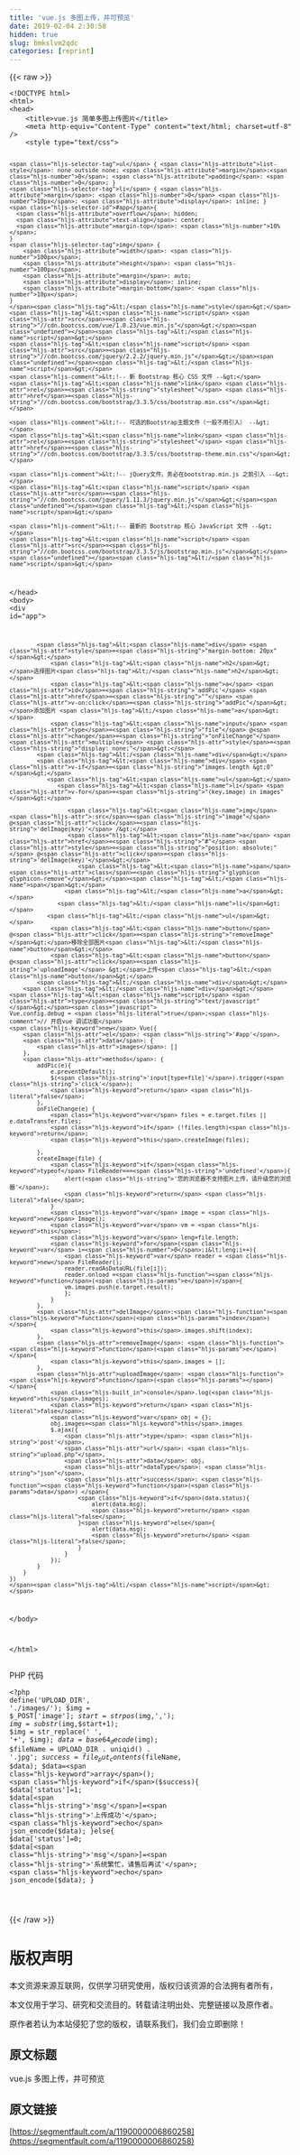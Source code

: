 ```yaml
---
title: 'vue.js 多图上传，并可预览' 
date: 2019-02-04 2:30:58
hidden: true
slug: bmkslvm2qdc
categories: [reprint]
---
```


{{< raw >}}

                    
<div class="widget-codetool" style="display:none;">
      <div class="widget-codetool--inner">
      <span class="selectCode code-tool" data-toggle="tooltip" data-placement="top" title="" data-original-title="全选"></span>
      <span type="button" class="copyCode code-tool" data-toggle="tooltip" data-placement="top" data-clipboard-text="<!DOCTYPE html>
<html>
<head>
    <title>vue.js 简单多图上传图片</title>
    <meta http-equiv=&quot;Content-Type&quot; content=&quot;text/html; charset=utf-8&quot; />
    <style type=&quot;text/css&quot;>
    
    ul { list-style: none outside none; margin:0; padding: 0; }
    li { margin: 0 10px; display: inline; }
    #app{
      overflow: hidden;
      text-align: center;
      margin-top: 10%;
    }
    img {
        width: 100px;
        height: 100px;
        margin: auto;
        display: inline;
        margin-bottom: 10px;
    }
    </style>
    <script src=&quot;//cdn.bootcss.com/vue/1.0.23/vue.min.js&quot;></script>
    <script src=&quot;//cdn.bootcss.com/jquery/2.2.2/jquery.min.js&quot;></script>
    <!-- 新 Bootstrap 核心 CSS 文件 -->
    <link rel=&quot;stylesheet&quot; href=&quot;//cdn.bootcss.com/bootstrap/3.3.5/css/bootstrap.min.css&quot;>

    <!-- 可选的Bootstrap主题文件（一般不用引入） -->
    <link rel=&quot;stylesheet&quot; href=&quot;//cdn.bootcss.com/bootstrap/3.3.5/css/bootstrap-theme.min.css&quot;>

    <!-- jQuery文件。务必在bootstrap.min.js 之前引入 -->
    <script src=&quot;//cdn.bootcss.com/jquery/1.11.3/jquery.min.js&quot;></script>

    <!-- 最新的 Bootstrap 核心 JavaScript 文件 -->
    <script src=&quot;//cdn.bootcss.com/bootstrap/3.3.5/js/bootstrap.min.js&quot;></script>
</head>
<body>
        <div id=&quot;app&quot;>

            <div style=&quot;margin-bottom: 20px&quot;>
                <h2>选择图片</h2>
                <a id='addPic' href=&quot;&quot; v-on:click=&quot;addPic&quot;>添加图片 </a>
                <input type=&quot;file&quot; @change=&quot;onFileChange&quot; multiple style=&quot;display: none;&quot;>
            </div>
            <div v-if=&quot;images.length >0&quot;>
               <ul>
                  <li v-for=&quot;(key,image) in images&quot;>
                    
                     <img :src=&quot;image&quot; @click='delImage(key)' />
                     <a href=&quot;#&quot; style=&quot;position: absolute;&quot; @click='delImage(key)'>
                        <span class=&quot;glyphicon glyphicon-remove&quot;></span>
                    </a>
                  </li>
               </ul>
                <button @click=&quot;removeImage&quot;>移除全部图片</button>
                <button @click='uploadImage' >上传</button>
            </div>
        </div>
    <script type=&quot;text/javascript&quot;>
    Vue.config.debug = true;// 开启vue 调试功能
    new Vue({
        el: '#app',
        data: {
            images: []
        },
        methods: {
            addPic(e){
                e.preventDefault();
                $('input[type=file]').trigger('click');
                return false;
            },
            onFileChange(e) {
                var files = e.target.files || e.dataTransfer.files;
                if (!files.length)return; 
                this.createImage(files);

            },
            createImage(file) {
                if(typeof FileReader==='undefined'){
                    alert('您的浏览器不支持图片上传，请升级您的浏览器');
                    return false;
                }
                var image = new Image();         
                var vm = this;
                var leng=file.length;
                for(var i=0;i<leng;i++){
                    var reader = new FileReader();
                    reader.readAsDataURL(file[i]); 
                    reader.onload =function(e){
                    vm.images.push(e.target.result);                                    
                    };                 
                }                        
            },
            delImage:function(index){
                this.images.shift(index);
            },
            removeImage: function(e) {
                this.images = [];
            },
            uploadImage: function() {
                console.log(this.images);
                return false;
                var obj = {};
                obj.images=this.images
                $.ajax({
                    type: 'post',
                    url: &quot;upload.php&quot;,
                    data: obj,
                    dataType: &quot;json&quot;,
                    success: function(data) {
                        if(data.status){
                            alert(data.msg);
                            return false;
                        }else{
                            alert(data.msg);
                            return false;
                        }
                    }
                });
            }
        }
    })
    </script>
</body>

</html>
" title="" data-original-title="复制"></span>
      <span type="button" class="saveToNote code-tool" data-toggle="tooltip" data-placement="top" title="" data-original-title="放进笔记"></span>
      </div>
      </div><pre class="hljs xml"><code><span class="hljs-meta">&lt;!DOCTYPE html&gt;</span>
<span class="hljs-tag">&lt;<span class="hljs-name">html</span>&gt;</span>
<span class="hljs-tag">&lt;<span class="hljs-name">head</span>&gt;</span>
    <span class="hljs-tag">&lt;<span class="hljs-name">title</span>&gt;</span>vue.js 简单多图上传图片<span class="hljs-tag">&lt;/<span class="hljs-name">title</span>&gt;</span>
    <span class="hljs-tag">&lt;<span class="hljs-name">meta</span> <span class="hljs-attr">http-equiv</span>=<span class="hljs-string">"Content-Type"</span> <span class="hljs-attr">content</span>=<span class="hljs-string">"text/html; charset=utf-8"</span> /&gt;</span>
    <span class="hljs-tag">&lt;<span class="hljs-name">style</span> <span class="hljs-attr">type</span>=<span class="hljs-string">"text/css"</span>&gt;</span><span class="css">
    
    <span class="hljs-selector-tag">ul</span> { <span class="hljs-attribute">list-style</span>: none outside none; <span class="hljs-attribute">margin</span>:<span class="hljs-number">0</span>; <span class="hljs-attribute">padding</span>: <span class="hljs-number">0</span>; }
    <span class="hljs-selector-tag">li</span> { <span class="hljs-attribute">margin</span>: <span class="hljs-number">0</span> <span class="hljs-number">10px</span>; <span class="hljs-attribute">display</span>: inline; }
    <span class="hljs-selector-id">#app</span>{
      <span class="hljs-attribute">overflow</span>: hidden;
      <span class="hljs-attribute">text-align</span>: center;
      <span class="hljs-attribute">margin-top</span>: <span class="hljs-number">10%</span>;
    }
    <span class="hljs-selector-tag">img</span> {
        <span class="hljs-attribute">width</span>: <span class="hljs-number">100px</span>;
        <span class="hljs-attribute">height</span>: <span class="hljs-number">100px</span>;
        <span class="hljs-attribute">margin</span>: auto;
        <span class="hljs-attribute">display</span>: inline;
        <span class="hljs-attribute">margin-bottom</span>: <span class="hljs-number">10px</span>;
    }
    </span><span class="hljs-tag">&lt;/<span class="hljs-name">style</span>&gt;</span>
    <span class="hljs-tag">&lt;<span class="hljs-name">script</span> <span class="hljs-attr">src</span>=<span class="hljs-string">"//cdn.bootcss.com/vue/1.0.23/vue.min.js"</span>&gt;</span><span class="undefined"></span><span class="hljs-tag">&lt;/<span class="hljs-name">script</span>&gt;</span>
    <span class="hljs-tag">&lt;<span class="hljs-name">script</span> <span class="hljs-attr">src</span>=<span class="hljs-string">"//cdn.bootcss.com/jquery/2.2.2/jquery.min.js"</span>&gt;</span><span class="undefined"></span><span class="hljs-tag">&lt;/<span class="hljs-name">script</span>&gt;</span>
    <span class="hljs-comment">&lt;!-- 新 Bootstrap 核心 CSS 文件 --&gt;</span>
    <span class="hljs-tag">&lt;<span class="hljs-name">link</span> <span class="hljs-attr">rel</span>=<span class="hljs-string">"stylesheet"</span> <span class="hljs-attr">href</span>=<span class="hljs-string">"//cdn.bootcss.com/bootstrap/3.3.5/css/bootstrap.min.css"</span>&gt;</span>

    <span class="hljs-comment">&lt;!-- 可选的Bootstrap主题文件（一般不用引入） --&gt;</span>
    <span class="hljs-tag">&lt;<span class="hljs-name">link</span> <span class="hljs-attr">rel</span>=<span class="hljs-string">"stylesheet"</span> <span class="hljs-attr">href</span>=<span class="hljs-string">"//cdn.bootcss.com/bootstrap/3.3.5/css/bootstrap-theme.min.css"</span>&gt;</span>

    <span class="hljs-comment">&lt;!-- jQuery文件。务必在bootstrap.min.js 之前引入 --&gt;</span>
    <span class="hljs-tag">&lt;<span class="hljs-name">script</span> <span class="hljs-attr">src</span>=<span class="hljs-string">"//cdn.bootcss.com/jquery/1.11.3/jquery.min.js"</span>&gt;</span><span class="undefined"></span><span class="hljs-tag">&lt;/<span class="hljs-name">script</span>&gt;</span>

    <span class="hljs-comment">&lt;!-- 最新的 Bootstrap 核心 JavaScript 文件 --&gt;</span>
    <span class="hljs-tag">&lt;<span class="hljs-name">script</span> <span class="hljs-attr">src</span>=<span class="hljs-string">"//cdn.bootcss.com/bootstrap/3.3.5/js/bootstrap.min.js"</span>&gt;</span><span class="undefined"></span><span class="hljs-tag">&lt;/<span class="hljs-name">script</span>&gt;</span>
<span class="hljs-tag">&lt;/<span class="hljs-name">head</span>&gt;</span>
<span class="hljs-tag">&lt;<span class="hljs-name">body</span>&gt;</span>
        <span class="hljs-tag">&lt;<span class="hljs-name">div</span> <span class="hljs-attr">id</span>=<span class="hljs-string">"app"</span>&gt;</span>

            <span class="hljs-tag">&lt;<span class="hljs-name">div</span> <span class="hljs-attr">style</span>=<span class="hljs-string">"margin-bottom: 20px"</span>&gt;</span>
                <span class="hljs-tag">&lt;<span class="hljs-name">h2</span>&gt;</span>选择图片<span class="hljs-tag">&lt;/<span class="hljs-name">h2</span>&gt;</span>
                <span class="hljs-tag">&lt;<span class="hljs-name">a</span> <span class="hljs-attr">id</span>=<span class="hljs-string">'addPic'</span> <span class="hljs-attr">href</span>=<span class="hljs-string">""</span> <span class="hljs-attr">v-on:click</span>=<span class="hljs-string">"addPic"</span>&gt;</span>添加图片 <span class="hljs-tag">&lt;/<span class="hljs-name">a</span>&gt;</span>
                <span class="hljs-tag">&lt;<span class="hljs-name">input</span> <span class="hljs-attr">type</span>=<span class="hljs-string">"file"</span> @<span class="hljs-attr">change</span>=<span class="hljs-string">"onFileChange"</span> <span class="hljs-attr">multiple</span> <span class="hljs-attr">style</span>=<span class="hljs-string">"display: none;"</span>&gt;</span>
            <span class="hljs-tag">&lt;/<span class="hljs-name">div</span>&gt;</span>
            <span class="hljs-tag">&lt;<span class="hljs-name">div</span> <span class="hljs-attr">v-if</span>=<span class="hljs-string">"images.length &gt;0"</span>&gt;</span>
               <span class="hljs-tag">&lt;<span class="hljs-name">ul</span>&gt;</span>
                  <span class="hljs-tag">&lt;<span class="hljs-name">li</span> <span class="hljs-attr">v-for</span>=<span class="hljs-string">"(key,image) in images"</span>&gt;</span>
                    
                     <span class="hljs-tag">&lt;<span class="hljs-name">img</span> <span class="hljs-attr">:src</span>=<span class="hljs-string">"image"</span> @<span class="hljs-attr">click</span>=<span class="hljs-string">'delImage(key)'</span> /&gt;</span>
                     <span class="hljs-tag">&lt;<span class="hljs-name">a</span> <span class="hljs-attr">href</span>=<span class="hljs-string">"#"</span> <span class="hljs-attr">style</span>=<span class="hljs-string">"position: absolute;"</span> @<span class="hljs-attr">click</span>=<span class="hljs-string">'delImage(key)'</span>&gt;</span>
                        <span class="hljs-tag">&lt;<span class="hljs-name">span</span> <span class="hljs-attr">class</span>=<span class="hljs-string">"glyphicon glyphicon-remove"</span>&gt;</span><span class="hljs-tag">&lt;/<span class="hljs-name">span</span>&gt;</span>
                    <span class="hljs-tag">&lt;/<span class="hljs-name">a</span>&gt;</span>
                  <span class="hljs-tag">&lt;/<span class="hljs-name">li</span>&gt;</span>
               <span class="hljs-tag">&lt;/<span class="hljs-name">ul</span>&gt;</span>
                <span class="hljs-tag">&lt;<span class="hljs-name">button</span> @<span class="hljs-attr">click</span>=<span class="hljs-string">"removeImage"</span>&gt;</span>移除全部图片<span class="hljs-tag">&lt;/<span class="hljs-name">button</span>&gt;</span>
                <span class="hljs-tag">&lt;<span class="hljs-name">button</span> @<span class="hljs-attr">click</span>=<span class="hljs-string">'uploadImage'</span> &gt;</span>上传<span class="hljs-tag">&lt;/<span class="hljs-name">button</span>&gt;</span>
            <span class="hljs-tag">&lt;/<span class="hljs-name">div</span>&gt;</span>
        <span class="hljs-tag">&lt;/<span class="hljs-name">div</span>&gt;</span>
    <span class="hljs-tag">&lt;<span class="hljs-name">script</span> <span class="hljs-attr">type</span>=<span class="hljs-string">"text/javascript"</span>&gt;</span><span class="javascript">
    Vue.config.debug = <span class="hljs-literal">true</span>;<span class="hljs-comment">// 开启vue 调试功能</span>
    <span class="hljs-keyword">new</span> Vue({
        <span class="hljs-attr">el</span>: <span class="hljs-string">'#app'</span>,
        <span class="hljs-attr">data</span>: {
            <span class="hljs-attr">images</span>: []
        },
        <span class="hljs-attr">methods</span>: {
            addPic(e){
                e.preventDefault();
                $(<span class="hljs-string">'input[type=file]'</span>).trigger(<span class="hljs-string">'click'</span>);
                <span class="hljs-keyword">return</span> <span class="hljs-literal">false</span>;
            },
            onFileChange(e) {
                <span class="hljs-keyword">var</span> files = e.target.files || e.dataTransfer.files;
                <span class="hljs-keyword">if</span> (!files.length)<span class="hljs-keyword">return</span>; 
                <span class="hljs-keyword">this</span>.createImage(files);

            },
            createImage(file) {
                <span class="hljs-keyword">if</span>(<span class="hljs-keyword">typeof</span> FileReader===<span class="hljs-string">'undefined'</span>){
                    alert(<span class="hljs-string">'您的浏览器不支持图片上传，请升级您的浏览器'</span>);
                    <span class="hljs-keyword">return</span> <span class="hljs-literal">false</span>;
                }
                <span class="hljs-keyword">var</span> image = <span class="hljs-keyword">new</span> Image();         
                <span class="hljs-keyword">var</span> vm = <span class="hljs-keyword">this</span>;
                <span class="hljs-keyword">var</span> leng=file.length;
                <span class="hljs-keyword">for</span>(<span class="hljs-keyword">var</span> i=<span class="hljs-number">0</span>;i&lt;leng;i++){
                    <span class="hljs-keyword">var</span> reader = <span class="hljs-keyword">new</span> FileReader();
                    reader.readAsDataURL(file[i]); 
                    reader.onload =<span class="hljs-function"><span class="hljs-keyword">function</span>(<span class="hljs-params">e</span>)</span>{
                    vm.images.push(e.target.result);                                    
                    };                 
                }                        
            },
            <span class="hljs-attr">delImage</span>:<span class="hljs-function"><span class="hljs-keyword">function</span>(<span class="hljs-params">index</span>)</span>{
                <span class="hljs-keyword">this</span>.images.shift(index);
            },
            <span class="hljs-attr">removeImage</span>: <span class="hljs-function"><span class="hljs-keyword">function</span>(<span class="hljs-params">e</span>) </span>{
                <span class="hljs-keyword">this</span>.images = [];
            },
            <span class="hljs-attr">uploadImage</span>: <span class="hljs-function"><span class="hljs-keyword">function</span>(<span class="hljs-params"></span>) </span>{
                <span class="hljs-built_in">console</span>.log(<span class="hljs-keyword">this</span>.images);
                <span class="hljs-keyword">return</span> <span class="hljs-literal">false</span>;
                <span class="hljs-keyword">var</span> obj = {};
                obj.images=<span class="hljs-keyword">this</span>.images
                $.ajax({
                    <span class="hljs-attr">type</span>: <span class="hljs-string">'post'</span>,
                    <span class="hljs-attr">url</span>: <span class="hljs-string">"upload.php"</span>,
                    <span class="hljs-attr">data</span>: obj,
                    <span class="hljs-attr">dataType</span>: <span class="hljs-string">"json"</span>,
                    <span class="hljs-attr">success</span>: <span class="hljs-function"><span class="hljs-keyword">function</span>(<span class="hljs-params">data</span>) </span>{
                        <span class="hljs-keyword">if</span>(data.status){
                            alert(data.msg);
                            <span class="hljs-keyword">return</span> <span class="hljs-literal">false</span>;
                        }<span class="hljs-keyword">else</span>{
                            alert(data.msg);
                            <span class="hljs-keyword">return</span> <span class="hljs-literal">false</span>;
                        }
                    }
                });
            }
        }
    })
    </span><span class="hljs-tag">&lt;/<span class="hljs-name">script</span>&gt;</span>
<span class="hljs-tag">&lt;/<span class="hljs-name">body</span>&gt;</span>

<span class="hljs-tag">&lt;/<span class="hljs-name">html</span>&gt;</span>
</code></pre>
<p>PHP 代码</p>
<div class="widget-codetool" style="display:none;">
      <div class="widget-codetool--inner">
      <span class="selectCode code-tool" data-toggle="tooltip" data-placement="top" title="" data-original-title="全选"></span>
      <span type="button" class="copyCode code-tool" data-toggle="tooltip" data-placement="top" data-clipboard-text="<?php
    define('UPLOAD_DIR', './images/');
    $img = $_POST['image'];
    $start=strpos($img,',');
    $img= substr($img,$start+1);
    $img = str_replace(' ', '+', $img);
    $data = base64_decode($img);
    $fileName = UPLOAD_DIR . uniqid() . '.jpg';
    $success = file_put_contents($fileName, $data);
    $data=array();
    if($success){
        $data['status']=1;
        $data['msg']='上传成功';
        echo json_encode($data);
    }else{
        $data['status']=0;
        $data['msg']='系统繁忙，请售后再试';
        echo json_encode($data);
    }
    
" title="" data-original-title="复制"></span>
      <span type="button" class="saveToNote code-tool" data-toggle="tooltip" data-placement="top" title="" data-original-title="放进笔记"></span>
      </div>
      </div><pre class="hljs xml"><code><span class="php"><span class="hljs-meta">&lt;?php</span>
    define(<span class="hljs-string">'UPLOAD_DIR'</span>, <span class="hljs-string">'./images/'</span>);
    $img = $_POST[<span class="hljs-string">'image'</span>];
    $start=strpos($img,<span class="hljs-string">','</span>);
    $img= substr($img,$start+<span class="hljs-number">1</span>);
    $img = str_replace(<span class="hljs-string">' '</span>, <span class="hljs-string">'+'</span>, $img);
    $data = base64_decode($img);
    $fileName = UPLOAD_DIR . uniqid() . <span class="hljs-string">'.jpg'</span>;
    $success = file_put_contents($fileName, $data);
    $data=<span class="hljs-keyword">array</span>();
    <span class="hljs-keyword">if</span>($success){
        $data[<span class="hljs-string">'status'</span>]=<span class="hljs-number">1</span>;
        $data[<span class="hljs-string">'msg'</span>]=<span class="hljs-string">'上传成功'</span>;
        <span class="hljs-keyword">echo</span> json_encode($data);
    }<span class="hljs-keyword">else</span>{
        $data[<span class="hljs-string">'status'</span>]=<span class="hljs-number">0</span>;
        $data[<span class="hljs-string">'msg'</span>]=<span class="hljs-string">'系统繁忙，请售后再试'</span>;
        <span class="hljs-keyword">echo</span> json_encode($data);
    }
    
</span></code></pre>

                
{{< /raw >}}

# 版权声明
本文资源来源互联网，仅供学习研究使用，版权归该资源的合法拥有者所有，

本文仅用于学习、研究和交流目的。转载请注明出处、完整链接以及原作者。

原作者若认为本站侵犯了您的版权，请联系我们，我们会立即删除！

## 原文标题
vue.js 多图上传，并可预览

## 原文链接
[https://segmentfault.com/a/1190000006860258](https://segmentfault.com/a/1190000006860258)

